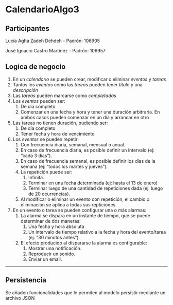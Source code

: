# CalendarioAlgo3

## Participantes

Lucía Agha Zadeh Dehdeh - Padrón: 106905

José Ignacio Castro Martinez - Padrón: 106957

## Logica de negocio

1. En un *calendario* se pueden crear, modificar o eliminar *eventos* y *tareas*
2. Tantos los *eventos* como las *tareas* pueden tener *título* y una *descripción*
3. Las *tareas* pueden marcarse como *completadas*
4. Los *eventos* pueden ser:
   1. De día completo
   2. Comenzar en una fecha y hora y tener una duración arbitraria. En ambos casos pueden comenzar en un dia y arrancar en otro
5. Las tareas no tienen duración, pudiendo ser:
   1. De día completo
   2. Tener fecha y hora de vencimiento
6. Los *eventos* se pueden repetir:
    1. Con frecuencia diaria, semanal, mensual o anual.
    2. En caso de frecuencia diaria, es posible definir un intervalo (ej: “cada 3 días”).
    3. En caso de frecuencia semanal, es posible definir los días de la semana (ej: “todos los martes y jueves”).
    4. La repetición puede ser:
       1. Infinita. 
       2. Terminar en una fecha determinada (ej: hasta el 13 de enero)
       3. Terminar luego de una cantidad de repeticiones dada (ej: luego de 20 ocurrencias).
    5. Al modificar o eliminar un evento con repetición, el cambio o eliminación se aplica a todas sus repticiones.
7. En un evento o tarea se pueden configurar una o más alarmas:
    1. La alarma se dispara en un instante de tiempo, que se puede determinar de dos maneras:
       1. Una fecha y hora absoluta
       2. Un intervalo de tiempo relativo a la fecha y hora del evento/tarea (ej: “30 minutos antes”).
    2. El efecto producido al dispararse la alarma es configurable: 
        1. Mostrar una notificación.
        2. Reproducir un sonido.
        3. Enviar un email.



  
  ----
  ## Persistencia 
  
  Se añaden funcionalidades que le permiten al modelo persistir mediante un archivo JSON 
 
